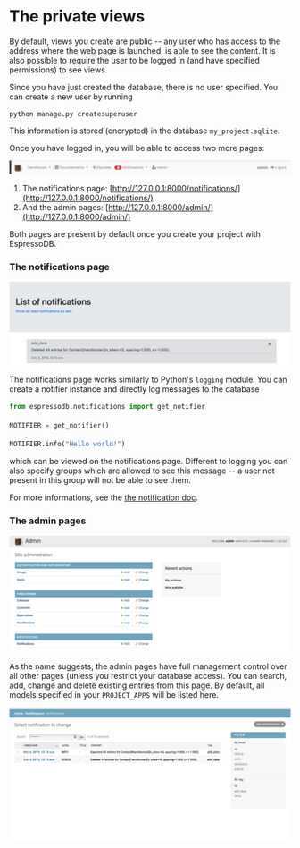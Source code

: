 # The private views

By default, views you create are public -- any user who has access to the address where the web page is launched, is able to see the content.
It is also possible to require the user to be logged in (and have specified permissions) to see views.

Since you have just created the database, there is no user specified.
You can create a new user by running
```
python manage.py createsuperuser
```
This information is stored (encrypted) in the database `my_project.sqlite`.

Once you have logged in, you will be able to access two more pages:

![The login view](../../_static/example-admin-links.png)

1. The notifications page: [http://127.0.0.1:8000/notifications/](http://127.0.0.1:8000/notifications/)
2. And the admin pages: [http://127.0.0.1:8000/admin/](http://127.0.0.1:8000/admin/)

Both pages are present by default once you create your project with EspressoDB.

### The notifications page

![The home page](../../_static/example-notifications.png)

The notifications page works similarly to Python's `logging` module.
You can create a notifier instance and directly log messages to the database
```python
from espressodb.notifications import get_notifier

NOTIFIER = get_notifier()

NOTIFIER.info("Hello world!")
```
which can be viewed on the notifications page.
Different to logging you can also specify groups which are allowed to see this message -- a user not present in this group will not be able to see them.

For more informations, see the [the notification doc](../../features/notifications).

### The admin pages

![The home page](../../_static/example-admin-view.png)

As the name suggests, the admin pages have full management control over all other pages (unless you restrict your database access).
You can search, add, change and delete existing entries from this page.
By default, all models specified in your `PROJECT_APPS` will be listed here.

![The home page](../../_static/example-admin-notifications.png)
